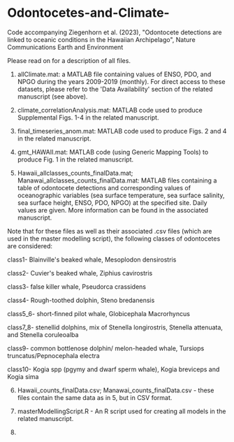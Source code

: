 # Odontocetes-and-Climate-
Code accompanying Ziegenhorn et al. (2023), "Odontocete detections are linked to oceanic conditions in the Hawaiian Archipelago", Nature Communications Earth and Environment

Please read on for a description of all files. 

1. allClimate.mat: a MATLAB file containing values of ENSO, PDO, and NPGO during the years 2009-2019 (monthly). For direct access to these datasets, please refer to the 'Data Availability' section of the related manuscript (see above).

2. climate_correlationAnalysis.mat: MATLAB code used to produce Supplemental Figs. 1-4 in the related manuscript.

3. final_timeseries_anom.mat: MATLAB code used to produce Figs. 2 and 4 in the related manuscript.

4. gmt_HAWAII.mat: MATLAB code (using Generic Mapping Tools) to produce Fig. 1 in the related manuscript.

5. Hawaii_allclasses_counts_finalData.mat; Manawai_allclasses_counts_finalData.mat: MATLAB files containing a table of odontocete detections and corresponding values of oceanographic variables (sea surface temperature, sea surface salinity, sea surface height, ENSO, PDO, NPGO) at the specified site. Daily values are given. More information can be found in the associated manuscript.

Note that for these files as well as their associated .csv files (which are used in the master modelling script), the following classes of odontocetes are considered: 

class1- Blainville's beaked whale, Mesoplodon densirostris

class2- Cuvier's beaked whale, Ziphius cavirostris

class3- false killer whale, Pseudorca crassidens

class4- Rough-toothed dolphin, Steno bredanensis

class5_6- short-finned pilot whale, Globicephala Macrorhyncus

class7_8- stenellid dolphins, mix of Stenella longirostris, Stenella attenuata, and Stenella coruleoalba

class9- common bottlenose dolphin/ melon-headed whale, Tursiops truncatus/Pepnocephala electra

class10- Kogia spp (pgymy and dwarf sperm whale), Kogia breviceps and Kogia sima


6. Hawaii_counts_finalData.csv; Manawai_counts_finalData.csv - these files contain the same data as in 5, but in CSV format.

7. masterModellingScript.R - An R script used for creating all models in the related manuscript.

8. 






